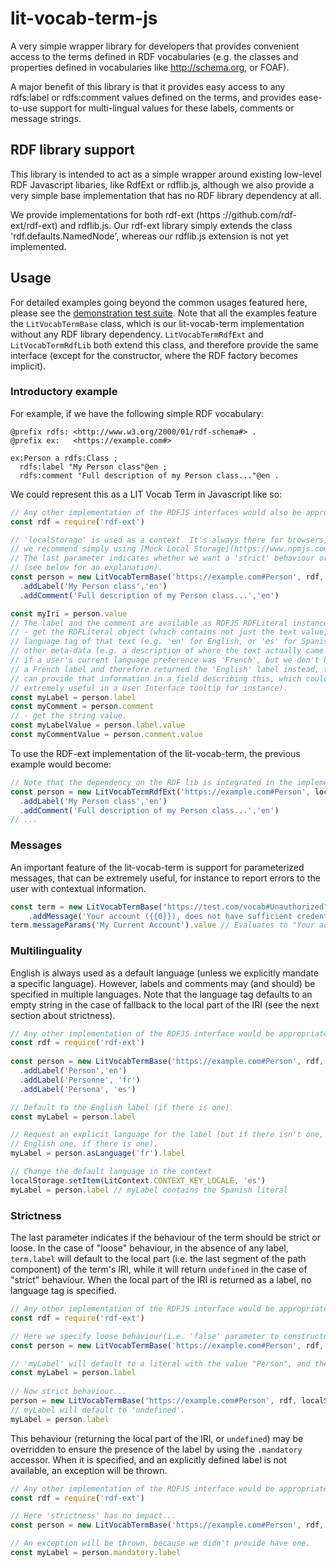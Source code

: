 # lit-vocab-term-js
A very simple wrapper library for developers that provides convenient access to
the terms defined in RDF vocabularies (e.g. the classes and properties defined
in vocabularies like http://schema.org, or FOAF).
  
A major benefit of this library is that it provides easy access to any 
rdfs:label or rdfs:comment values defined on the terms, and provides ease-to-use
support for multi-lingual values for these labels, comments or message strings. 

## RDF library support
This library is intended to act as a simple wrapper around existing low-level
RDF Javascript libaries, like RdfExt or rdflib.js, although we also provide a
very simple base implementation that has no RDF library dependency at all.

We provide implementations for both rdf-ext (https
://github.com/rdf-ext/rdf-ext) and rdflib.js. Our rdf-ext library simply
extends the class 'rdf.defaults.NamedNode', whereas our rdflib.js extension
is not yet implemented.

## Usage
For detailed examples going beyond the common usages featured here, please see 
the [demonstration test suite](./test/DemonstrateUsage.test.js). Note that all 
the examples feature the `LitVocabTermBase` class, which is our lit-vocab-term 
implementation without any RDF library dependency. `LitVocabTermRdfExt` and 
`LitVocabTermRdfLib` both extend this class, and therefore provide the same
interface (except for the constructor, where the RDF factory becomes implicit).

### Introductory example

For example, if we have the following simple RDF vocabulary:
```
@prefix rdfs: <http://www.w3.org/2000/01/rdf-schema#> .
@prefix ex:   <https://example.com#>

ex:Person a rdfs:Class ;
  rdfs:label "My Person class"@en ;
  rdfs:comment "Full description of my Person class..."@en .
```

We could represent this as a LIT Vocab Term in Javascript like so:
```javascript
// Any other implementation of the RDFJS interfaces would also be appropriate.
const rdf = require('rdf-ext')

// 'localStorage' is used as a context. It's always there for browsers, but in NodeJS
// we recommend simply using [Mock Local Storage](https://www.npmjs.com/package/mock-local-storage).
// The last parameter indicates whether we want a 'strict' behaviour or not
// (see below for an explanation).  
const person = new LitVocabTermBase('https://example.com#Person', rdf, localStorage, true)
  .addLabel('My Person class','en')
  .addComment('Full description of my Person class...','en')

const myIri = person.value
// The label and the comment are available as RDFJS RDFLiteral instances:
// - get the RDFLiteral object (which contains not just the text value, but also the 
// language tag of that text (e.g. 'en' for English, or 'es' for Spanish), and potentially
// other meta-data (e.g. a description of where the text actually came from, for example
// if a user's current language preference was 'French', but we don't have
// a French label and therefore returned the 'English' label instead, then we
// can provide that information in a field describing this, which could be
// extremely useful in a User Interface tooltip for instance).
const myLabel = person.label
const myComment = person.comment
// - get the string value.
const myLabelValue = person.label.value
const myCommentValue = person.comment.value
```

To use the RDF-ext implementation of the lit-vocab-term, the previous example would
become: 

```javascript
// Note that the dependency on the RDF lib is integrated in the implementation.
const person = new LitVocabTermRdfExt('https://example.com#Person', localStorage, true)
  .addLabel('My Person class','en')
  .addComment('Full description of my Person class...','en')
// ...
```

### Messages

An important feature of the lit-vocab-term is support for parameterized messages, that
can be extremely useful, for instance to report errors to the user with contextual
information.

```javascript
const term = new LitVocabTermBase("https://test.com/vocab#Unauthorized", rdf, localStorage, true)
    .addMessage('Your account ({{0}}), does not have sufficient credentials for this operation', 'en')
term.messageParams('My Current Account').value // Evaluates to "Your account (My Current Account)..."
```

### Multilinguality

English is always used as a default language (unless we explicitly mandate a specific 
language). However, labels and comments may (and should) be specified in multiple languages.
Note that the language tag defaults to an empty string in the case of fallback to 
the local part of the IRI (see the next section about strictness).

```javascript
// Any other implementation of the RDFJS interface would be appropriate.
const rdf = require('rdf-ext')
 
const person = new LitVocabTermBase('https://example.com#Person', rdf, localStorage, true)
  .addLabel('Person','en')
  .addLabel('Personne', 'fr')
  .addLabel('Persona', 'es')

// Default to the English label (if there is one).
const myLabel = person.label

// Request an explicit language for the label (but if there isn't one, fallback to the
// English one, if there is one).
myLabel = person.asLanguage('fr').label

// Change the default language in the context
localStorage.setItem(LitContext.CONTEXT_KEY_LOCALE, 'es')
myLabel = person.label // myLabel contains the Spanish literal 
```

### Strictness

The last parameter indicates if the behaviour of the term should be strict or loose.
In the case of "loose" behaviour, in the absence of any label, 
`term.label` will default to the local part (i.e. the last segment of the path
component) of the term's IRI, while it will return `undefined` in the case of
"strict" behaviour. When the local part of the IRI is returned as a label, no 
language tag is specified.

```javascript
// Any other implementation of the RDFJS interface would be appropriate.
const rdf = require('rdf-ext')

// Here we specify loose behaviour(i.e. 'false' parameter to constructor)...
const person = new LitVocabTermBase('https://example.com#Person', rdf, localStorage, false)

// 'myLabel' will default to a literal with the value "Person", and the language tag @en.
const myLabel = person.label 
 
// Now strict behaviour...
person = new LitVocabTermBase('https://example.com#Person', rdf, localStorage, true)
// myLabel will default to 'undefined'.
myLabel = person.label
```

This behaviour (returning the local part of the IRI, or `undefined`) may be overridden
to ensure the presence of the label by using the `.mandatory` accessor. When it is
specified, and an explicitly defined label is not available, an exception will be thrown.

```javascript
// Any other implementation of the RDFJS interface would be appropriate.
const rdf = require('rdf-ext')

// Here 'strictness' has no impact...
const person = new LitVocabTermBase('https://example.com#Person', rdf, localStorage, true)

// An exception will be thrown, because we didn't provide have one.
const myLabel = person.mandatory.label 
```
